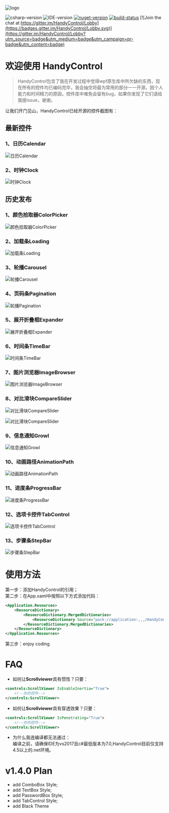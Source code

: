 ![logo](https://raw.githubusercontent.com/NaBian/HandyControl/master/Resources/icon.png)

![csharp-version](https://raw.githubusercontent.com/NaBian/HandyControl/master/Resources/csharp-version.png) ![IDE-version](https://raw.githubusercontent.com/NaBian/HandyControl/master/Resources/IDE-version.png) [![nuget-version](https://img.shields.io/nuget/v/HandyControl.svg)](https://www.nuget.org/packages/HandyControl)  [![build-status](https://ci.appveyor.com/api/projects/status/github/NaBian/handycontrol?svg=true)](https://ci.appveyor.com/project/NaBian/handycontrol) [![Join the chat at https://gitter.im/HandyControl/Lobby](https://badges.gitter.im/HandyControl/Lobby.svg)](https://gitter.im/HandyControl/Lobby?utm_source=badge&utm_medium=badge&utm_campaign=pr-badge&utm_content=badge)

# 欢迎使用 HandyControl

> HandyControl包含了我在开发过程中觉得wpf原生库中所欠缺的东西，现在所有的控件均已编码完毕，我会抽空将最为常用的部分一一开源，因个人能力和时间精力的原因，控件库中难免会留有bug，如果你发现了它们请给我提issue，谢谢。

让我们开门见山，HandyControl已经开源的控件截图有：

## 最新控件
### 1、日历Calendar

![日历Calendar](https://raw.githubusercontent.com/NaBian/HandyControl/master/Resources/Calendar.jpg)

### 2、时钟Clock

![时钟Clock](https://raw.githubusercontent.com/NaBian/HandyControl/master/Resources/Clock.jpg)

## 历史发布
### 1、颜色拾取器ColorPicker

![颜色拾取器ColorPicker](https://raw.githubusercontent.com/NaBian/HandyControl/master/Resources/ColorPicker.gif)

### 2、加载条Loading

![加载条Loading](https://raw.githubusercontent.com/NaBian/HandyControl/master/Resources/Loading.gif)

### 3、轮播Carousel

![轮播Carousel](https://raw.githubusercontent.com/NaBian/HandyControl/master/Resources/Carousel.gif)

### 4、页码条Pagination

![轮播Pagination](https://raw.githubusercontent.com/NaBian/HandyControl/master/Resources/Pagination.gif)

### 5、展开折叠框Expander

![展开折叠框Expander](https://raw.githubusercontent.com/NaBian/HandyControl/master/Resources/Expander.gif)

### 6、时间条TimeBar

![时间条TimeBar](https://raw.githubusercontent.com/NaBian/HandyControl/master/Resources/TimeBar.gif)

### 7、图片浏览器ImageBrowser

![图片浏览器ImageBrowser](https://raw.githubusercontent.com/NaBian/HandyControl/master/Resources/ImageBrowser.gif)

### 8、对比滑块CompareSlider

![对比滑块CompareSlider](https://raw.githubusercontent.com/NaBian/HandyControl/master/Resources/CompareSlider-h.gif)

![对比滑块CompareSlider](https://raw.githubusercontent.com/NaBian/HandyControl/master/Resources/CompareSlider-v.gif)

### 9、信息通知Growl

![信息通知Growl](https://raw.githubusercontent.com/NaBian/HandyControl/master/Resources/Growl.gif)

### 10、动画路径AnimationPath

![动画路径AnimationPath](https://raw.githubusercontent.com/NaBian/HandyControl/master/Resources/AnimationPath.gif)

### 11、进度条ProgressBar

![进度条ProgressBar](https://raw.githubusercontent.com/NaBian/HandyControl/master/Resources/ProgressBar.gif)

### 12、选项卡控件TabControl

![选项卡控件TabControl](https://raw.githubusercontent.com/NaBian/HandyControl/master/Resources/TabControl.gif)

### 13、步骤条StepBar

![步骤条StepBar](https://raw.githubusercontent.com/NaBian/HandyControl/master/Resources/StepBar.gif)

# 使用方法

第一步：添加HandyControl的引用；  
第二步：在App.xaml中按照以下方式添加代码：  
```XML
<Application.Resources>
    <ResourceDictionary>
        <ResourceDictionary.MergedDictionaries>
            <ResourceDictionary Source="pack://application:,,,/HandyControl;component/Themes/ThemesDefault.xaml"/>
        </ResourceDictionary.MergedDictionaries>
    </ResourceDictionary>
</Application.Resources>
```
第三步：enjoy coding

# FAQ
* 如何让**Scrollviewer**具有惯性？只要：  
```XML
<controls:ScrollViewer IsEnableInertia="True">
    <!--你的控件-->
</controls:ScrollViewer>
```

* 如何让**Scrollviewer**具有穿透效果？只要：  
```XML
<controls:ScrollViewer IsPenetrating="True">
    <!--你的控件-->
</controls:ScrollViewer>
```

* 为什么我连编译都无法通过：  
编译之前，请确保IDE为vs2017且c#最低版本为7.0,HandyControl目前仅支持4.5以上的.net环境。

# v1.4.0 Plan

- add ComboBox Style;
- add TextBox Style;
- add PasswordBox Style;
- add TabControl Style;
- add Black Theme